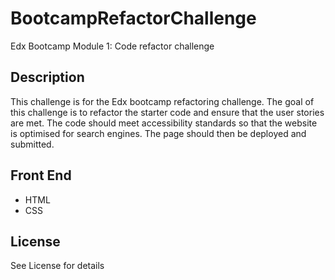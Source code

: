 # BootcampRefactorChallenge

Edx Bootcamp Module 1: Code refactor challenge

## Description

This challenge is for the Edx bootcamp refactoring challenge. The goal of this challenge is to refactor the starter code and ensure that the user stories are met. The code should meet accessibility standards so that the website is optimised for search engines. The page should then be deployed and submitted.

## Front End

- HTML
- CSS

## License

See License for details